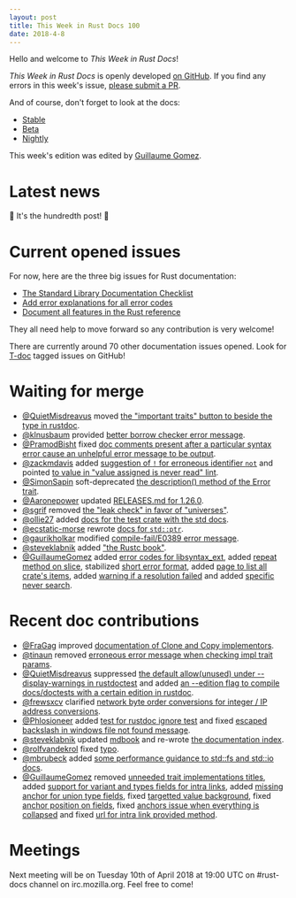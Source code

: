 ```yaml
---
layout: post
title: This Week in Rust Docs 100
date: 2018-4-8
---
```


Hello and welcome to *This Week in Rust Docs*!

*This Week in Rust Docs* is openly developed [on GitHub](https://github.com/GuillaumeGomez/this-week-in-rust-docs).
If you find any errors in this week's issue, [please submit a PR](https://github.com/GuillaumeGomez/this-week-in-rust-docs/pulls).

And of course, don't forget to look at the docs:

* [Stable](https://doc.rust-lang.org/)
* [Beta](https://doc.rust-lang.org/beta/)
* [Nightly](https://doc.rust-lang.org/nightly/)

This week's edition was edited by [Guillaume Gomez](https://github.com/GuillaumeGomez).

# Latest news

🎉 It's the hundredth post! 🎉

# Current opened issues

For now, here are the three big issues for Rust documentation:

* [The Standard Library Documentation Checklist](https://github.com/rust-lang/rust/issues/29329)
* [Add error explanations for all error codes](https://github.com/rust-lang/rust/issues/32777)
* [Document all features in the Rust reference](https://github.com/rust-lang-nursery/reference/issues/9)

They all need help to move forward so any contribution is very welcome!

There are currently around 70 other documentation issues opened. Look for [T-doc](https://github.com/rust-lang/rust/labels/T-doc) tagged issues on GitHub!

# Waiting for merge

* [@QuietMisdreavus](https://github.com/QuietMisdreavus) moved [the "important traits" button to beside the type in rustdoc](https://github.com/rust-lang/rust/pull/49286).
* [@klnusbaum](https://github.com/klnusbaum) provided [better borrow checker error message](https://github.com/rust-lang/rust/pull/48708).
* [@PramodBisht](https://github.com/PramodBisht) fixed [doc comments present after a particular syntax error cause an unhelpful error message to be output](https://github.com/rust-lang/rust/pull/48946).
* [@zackmdavis](https://github.com/zackmdavis) added [suggestion of `!` for erroneous identifier `not`](https://github.com/rust-lang/rust/pull/49258) and pointed [to value in "value assigned is never read" lint](https://github.com/rust-lang/rust/pull/49197).
* [@SimonSapin](https://github.com/SimonSapin) soft-deprecated [the description() method of the Error trait](https://github.com/rust-lang/rust/pull/49536).
* [@Aaronepower](https://github.com/Aaronepower) updated [RELEASES.md for 1.26.0](https://github.com/rust-lang/rust/pull/49523).
* [@sgrif](https://github.com/sgrif) removed [the "leak check" in favor of "universes"](https://github.com/rust-lang/rust/pull/48407).
* [@ollie27](https://github.com/ollie27) added [docs for the test crate with the std docs](https://github.com/rust-lang/rust/pull/49465).
* [@ecstatic-morse](https://github.com/ecstatic-morse) rewrote [docs for `std::ptr`](https://github.com/rust-lang/rust/pull/49767).
* [@gaurikholkar](https://github.com/gaurikholkar) modified [compile-fail/E0389 error message](https://github.com/rust-lang/rust/pull/48914).
* [@steveklabnik](https://github.com/steveklabnik) added ["the Rustc book"](https://github.com/rust-lang/rust/pull/49707).
* [@GuillaumeGomez](https://github.com/GuillaumeGomez) added [error codes for libsyntax_ext](https://github.com/rust-lang/rust/pull/48173), added [repeat method on slice](https://github.com/rust-lang/rust/pull/48999), stabilized [short error format](https://github.com/rust-lang/rust/pull/49546), added [page to list all crate's items](https://github.com/rust-lang/rust/pull/49504), added [warning if a resolution failed](https://github.com/rust-lang/rust/pull/49542) and added [specific never search](https://github.com/rust-lang/rust/pull/49757).

# Recent doc contributions

* [@FraGag](https://github.com/FraGag) improved [documentation of Clone and Copy implementors](https://github.com/rust-lang/rust/pull/48171).
* [@tinaun](https://github.com/tinaun) removed [erroneous error message when checking impl trait params](https://github.com/rust-lang/rust/pull/48709).
* [@QuietMisdreavus](https://github.com/QuietMisdreavus) suppressed [the default allow(unused) under --display-warnings in rustdoctest](https://github.com/rust-lang/rust/pull/49064) and added [an --edition flag to compile docs/doctests with a certain edition in rustdoc](https://github.com/rust-lang/rust/pull/49451).
* [@frewsxcv](https://github.com/frewsxcv) clarified [network byte order conversions for integer / IP address conversions](https://github.com/rust-lang/rust/pull/49418).
* [@Phlosioneer](https://github.com/Phlosioneer) added [test for rustdoc ignore test](https://github.com/rust-lang/rust/pull/49532) and fixed [escaped backslash in windows file not found message](https://github.com/rust-lang/rust/pull/49478).
* [@steveklabnik](https://github.com/steveklabnik) updated [mdbook](https://github.com/rust-lang/rust/pull/49623) and re-wrote [the documentation index](https://github.com/rust-lang/rust/pull/49628).
* [@rolfvandekrol](https://github.com/rolfvandekrol) fixed [typo](https://github.com/rust-lang/rust/pull/49599).
* [@mbrubeck](https://github.com/mbrubeck) added [some performance guidance to std::fs and std::io docs](https://github.com/rust-lang/rust/pull/49594).
* [@GuillaumeGomez](https://github.com/GuillaumeGomez) removed [unneeded trait implementations titles](https://github.com/rust-lang/rust/pull/49335), added [support for variant and types fields for intra links](https://github.com/rust-lang/rust/pull/49512), added [missing anchor for union type fields](https://github.com/rust-lang/rust/pull/49516), fixed [targetted value background](https://github.com/rust-lang/rust/pull/49515), fixed [anchor position on fields](https://github.com/rust-lang/rust/pull/49510), fixed [anchors issue when everything is collapsed](https://github.com/rust-lang/rust/pull/49652) and fixed [url for intra link provided method](https://github.com/rust-lang/rust/pull/49603).

# Meetings

Next meeting will be on Tuesday 10th of April 2018 at 19:00 UTC on #rust-docs channel on irc.mozilla.org. Feel free to come!
